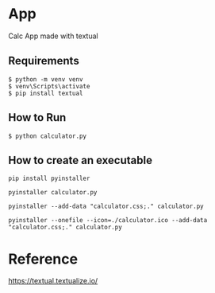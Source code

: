 # App
Calc App made with textual

## Requirements
```console
$ python -m venv venv
$ venv\Scripts\activate 
$ pip install textual
```

## How to Run
```console
$ python calculator.py
```


## How to create an executable

```console
pip install pyinstaller 
```

```console
pyinstaller calculator.py 
```


```console
pyinstaller --add-data "calculator.css;." calculator.py 
```

```console
pyinstaller --onefile --icon=./calculator.ico --add-data "calculator.css;." calculator.py 
```


# Reference
https://textual.textualize.io/